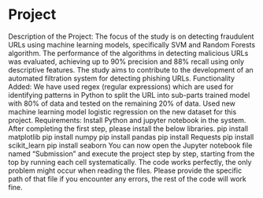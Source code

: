 # Project
Description of the Project:
The focus of the study is on detecting fraudulent URLs using machine learning models, specifically SVM and Random Forests algorithm. The performance of the algorithms in detecting malicious URLs was evaluated, achieving up to 90% precision and 88% recall using only descriptive features. The study aims to contribute to the development of an automated filtration system for detecting phishing URLs.
Functionality Added:
We have used regex (regular expressions) which are used for identifying patterns in Python to split the URL into sub-parts trained model with 80% of data and tested on the remaining 20% of data. Used new machine learning model logistic regression on the new dataset for this project.
Requirements:
Install Python and jupyter notebook in the system.
After completing the first step, please install the below libraries.
pip install matplotlib
pip install numpy
pip install pandas
pip install Requests
pip install scikit_learn
pip install seaborn
You can now open the Jupyter notebook file named “Submission” and execute the project step by step, starting from the top by running each cell systematically.
The code works perfectly, the only problem might occur when reading the files. Please provide the specific path of that file if you encounter any errors, the rest of the code will work fine.
